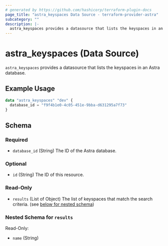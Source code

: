 ```yaml
---
# generated by https://github.com/hashicorp/terraform-plugin-docs
page_title: "astra_keyspaces Data Source - terraform-provider-astra"
subcategory: ""
description: |-
  astra_keyspaces provides a datasource that lists the keyspaces in an Astra database.
---
```


# astra_keyspaces (Data Source)

`astra_keyspaces` provides a datasource that lists the keyspaces in an Astra database.

## Example Usage

```terraform
data "astra_keyspaces" "dev" {
  database_id = "f9f4b1e0-4c05-451e-9bba-d631295a7f73"
}
```

<!-- schema generated by tfplugindocs -->
## Schema

### Required

- `database_id` (String) The ID of the Astra database.

### Optional

- `id` (String) The ID of this resource.

### Read-Only

- `results` (List of Object) The list of keyspaces that match the search criteria. (see [below for nested schema](#nestedatt--results))

<a id="nestedatt--results"></a>
### Nested Schema for `results`

Read-Only:

- `name` (String)


